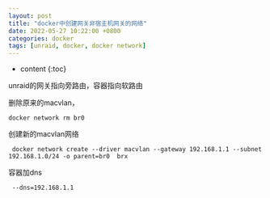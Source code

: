 ```yaml
---
layout: post
title: "docker中创建网关非宿主机网关的网络"
date: 2022-05-27 10:22:00 +0800 
categories: docker
tags: [unraid, docker, docker network]
---
```

* content
{:toc}

unraid的网关指向旁路由，容器指向软路由

<!-- more -->
<!-- TOC -->
删除原来的macvlan，
```shell
docker network rm br0
```
创建新的macvlan网络
```shell
 docker network create --driver macvlan --gateway 192.168.1.1 --subnet 192.168.1.0/24 -o parent=br0  brx
 ```
 容器加dns
```shell
 --dns=192.168.1.1
```